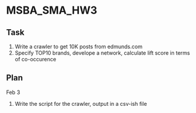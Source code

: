 # MSBA_SMA_HW3
## Task
1. Write a crawler to get 10K posts from edmunds.com
2. Specify TOP10 brands, develope a network, calculate lift score in terms of co-occurence


## Plan
Feb 3

1. Write the script for the crawler, output in a csv-ish file
